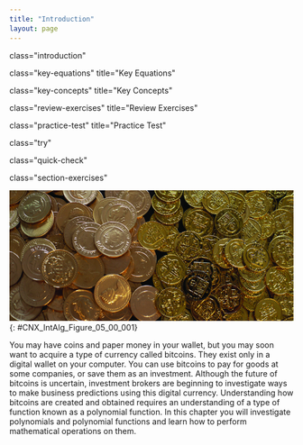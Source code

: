 ```yaml
---
title: "Introduction"
layout: page
---
```



<cnx-pi data-type="cnx.flag.introduction"> class="introduction" </cnx-pi>

<cnx-pi data-type="cnx.eoc">class="key-equations" title="Key Equations"</cnx-pi>

<cnx-pi data-type="cnx.eoc">class="key-concepts" title="Key Concepts"</cnx-pi>

<cnx-pi data-type="cnx.eoc">class="review-exercises" title="Review Exercises"</cnx-pi>

<cnx-pi data-type="cnx.eoc">class="practice-test" title="Practice Test"</cnx-pi>

<cnx-pi data-type="cnx.answers">class="try"</cnx-pi>

<cnx-pi data-type="cnx.answers">class="quick-check"</cnx-pi>

<cnx-pi data-type="cnx.answers">class="section-exercises"</cnx-pi>

 ![No Alt Text](../resources/CNX_IntAlg_Figure_05_00_001_img.jpg "There are many different kinds of coins in circulation, but a new type of coin exists only in the virtual world. It is the bitcoin."){: #CNX_IntAlg_Figure_05_00_001}

You may have coins and paper money in your wallet, but you may soon want to acquire a type of currency called bitcoins. They exist only in a digital wallet on your computer. You can use bitcoins to pay for goods at some companies, or save them as an investment. Although the future of bitcoins is uncertain, investment brokers are beginning to investigate ways to make business predictions using this digital currency. Understanding how bitcoins are created and obtained requires an understanding of a type of function known as a polynomial function. In this chapter you will investigate polynomials and polynomial functions and learn how to perform mathematical operations on them.

